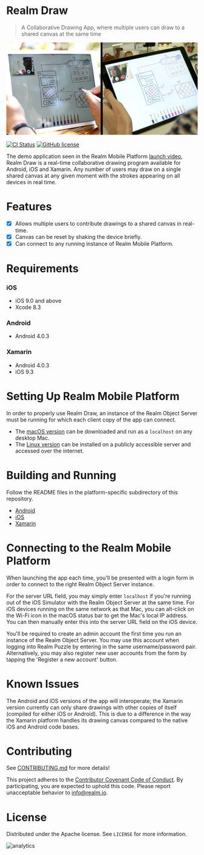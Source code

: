 # Realm Draw
> A Collaborative Drawing App, where multiple users can draw to a shared canvas at the same time

![Screenshot](screenshot.jpg)

[![CI Status](http://img.shields.io/travis/realm-demos/realm-draw.svg?style=flat)](http://api.travis-ci.org/realm-demos/realm-draw.svg)
[![GitHub license](https://img.shields.io/badge/license-Apache-blue.svg)](https://raw.githubusercontent.com/realm-demos/realm-draw/master/LICENSE)

The demo application seen in the Realm Mobile Platform [launch video][1], Realm Draw is a real-time collaborative drawing program available for Android, iOS and Xamarin. Any number of users may draw on a single shared canvas at any given moment with the strokes appearing on all devices in real time.

# Features

- [x] Allows multiple users to contribute drawings to a shared canvas in real-time.
- [x] Canvas can be reset by shaking the device briefly.
- [x] Can connect to any running instance of Realm Mobile Platform.

# Requirements

### iOS
- iOS 9.0 and above
- Xcode 8.3

### Android
- Android 4.0.3

### Xamarin
- Android 4.0.3
- iOS 9.3

# Setting Up Realm Mobile Platform

In order to properly use Realm Draw, an instance of the Realm Object Server must be running for which each client copy of the app can connect.

* The [macOS version](https://realm.io/docs/get-started/installation/mac/) can be downloaded and run as a `localhost` on any desktop Mac.
* The [Linux version](https://realm.io/docs/get-started/installation/linux/) can be installed on a publicly accessible server and accessed over the internet.

# Building and Running

Follow the README files in the platform-specific subdirectory of this repository.

* [Android][4]
* [iOS][5]
* [Xamarin][6]

# Connecting to the Realm Mobile Platform
When launching the app each time, you'll be presented with a login form in order to connect to the right Realm Object Server instance.

For the server URL field, you may simply enter `localhost` if you're running out of the iOS Simulator with the Realm Object Server at the same time. For iOS devices running on the same network as that Mac, you can alt-click on the Wi-Fi icon in the macOS status bar to get the Mac's local IP address. You can then manually enter this into the server URL field on the iOS device.

You'll be required to create an admin account the first time you run an instance of the Realm Object Server. You may use this account when logging into Realm Puzzle by entering in the same username/password pair. Alternatively, you may also register new user accounts from the form by tapping the 'Register a new account' button.

# Known Issues

The Android and iOS versions of the app will interoperate; the Xamarin version currently can only share drawings with other copies of itself (compiled for either iOS or Android). This is due to a difference in the way the Xamarin platform handles its drawing canvas compared to the native iOS and Android code bases.

# Contributing

See [CONTRIBUTING.md](CONTRIBUTING.md) for more details!

This project adheres to the [Contributor Covenant Code of Conduct](https://realm.io/conduct/). By participating, you are expected to uphold this code. Please report unacceptable behavior to [info@realm.io](mailto:info@realm.io).

# License

Distributed under the Apache license. See ``LICENSE`` for more information.

[1]: https://realm.io/news/introducing-realm-mobile-platform/
[2]: https://realm.io/docs/get-started/installation/mac/
[3]: https://realm.io/docs/get-started/installation/linux/
[4]: https://github.com/realm-demos/realm-draw/tree/master/Android
[5]: https://github.com/realm-demos/realm-draw/tree/master/Apple
[6]: https://github.com/realm-demos/realm-draw/tree/master/Xamarin

![analytics](https://ga-beacon.appspot.com/UA-50247013-2/realm-draw/README?pixel)
